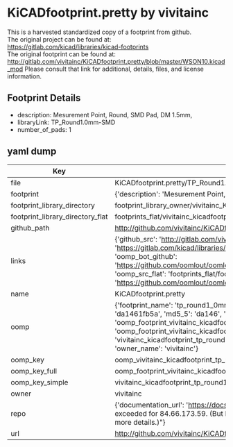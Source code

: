 # KiCADfootprint.pretty by vivitainc  
This is a harvested standardized copy of a footprint from github.  
The original project can be found at:  
https://gitlab.com/kicad/libraries/kicad-footprints  
The original footprint can be found at:
http://gitlab.com/vivitainc/KiCADfootprint.pretty/blob/master/WSON10.kicad_mod
Please consult that link for additional, details, files, and license information.  
## Footprint Details
* description: Mesurement Point, Round, SMD Pad, DM 1.5mm,  
* libraryLink: TP_Round1.0mm-SMD  
* number_of_pads: 1  
## yaml dump  
| Key | Value |  
| --- | --- |  
| file | KiCADfootprint.pretty/TP_Round1.0mm-SMD.kicad_mod |  
| footprint | {'description': 'Mesurement Point, Round, SMD Pad, DM 1.5mm,', 'libraryLink': 'TP_Round1.0mm-SMD', 'number_of_pads': 1} |  
| footprint_library_directory | footprint_library_owner/vivitainc_KiCADfootprint.pretty |  
| footprint_library_directory_flat | footprints_flat/vivitainc_kicadfootprint_tp_round1_0mm_smd/working |  
| github_path | http://github.com/vivitainc/KiCADfootprint.pretty/blob/master/TP_Round1.0mm-SMD.kicad_mod |  
| links | {'github_src': 'http://gitlab.com/vivitainc/KiCADfootprint.pretty/blob/master/WSON10.kicad_mod', 'github_src_repo': 'https://gitlab.com/kicad/libraries/kicad-footprints', 'oomp_bot': 'footprints/vivitainc_kicadfootprint_tp_round1_0mm_smd/working', 'oomp_bot_github': 'https://github.com/oomlout/oomlout_oomp_footprint_bot/tree/main/footprints/vivitainc_kicadfootprint_tp_round1_0mm_smd/working', 'oomp_src_flat': 'footprints_flat/footprints_flat/vivitainc_kicadfootprint_tp_round1_0mm_smd/working', 'oomp_src_flat_github': 'https://github.com/oomlout/oomlout_oomp_footprint_src/tree/main/footprints_flat/vivitainc_kicadfootprint_tp_round1_0mm_smd/working'} |  
| name | KiCADfootprint.pretty |  
| oomp | {'footprint_name': 'tp_round1_0mm_smd', 'library_name': 'kicadfootprint', 'md5': 'da1461fb5a38467ac379857380d9545e', 'md5_10': 'da1461fb5a', 'md5_5': 'da146', 'md5_6': 'da1461', 'oomp_key': 'oomp_vivitainc_kicadfootprint_tp_round1_0mm_smd', 'oomp_key_extra': 'oomp_footprint_vivitainc_kicadfootprint_tp_round1_0mm_smd', 'oomp_key_full': 'oomp_footprint_vivitainc_kicadfootprint_tp_round1_0mm_smd_da1461', 'oomp_key_simple': 'vivitainc_kicadfootprint_tp_round1_0mm_smd', 'original_filename': 'KiCADfootprint.pretty/TP_Round1.0mm-SMD.kicad_mod', 'owner_name': 'vivitainc'} |  
| oomp_key | oomp_vivitainc_kicadfootprint_tp_round1_0mm_smd |  
| oomp_key_full | oomp_footprint_vivitainc_kicadfootprint_tp_round1_0mm_smd |  
| oomp_key_simple | vivitainc_kicadfootprint_tp_round1_0mm_smd |  
| owner | vivitainc |  
| repo | {'documentation_url': 'https://docs.github.com/rest/overview/resources-in-the-rest-api#rate-limiting', 'message': "API rate limit exceeded for 84.66.173.59. (But here's the good news: Authenticated requests get a higher rate limit. Check out the documentation for more details.)"} |  
| url | http://github.com/vivitainc/KiCADfootprint.pretty |  

